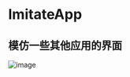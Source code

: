 # ImitateApp
模仿一些其他应用的界面
--
![image](https://github.com/Chenantao/ImitateApp/blob/master/result.gif)
